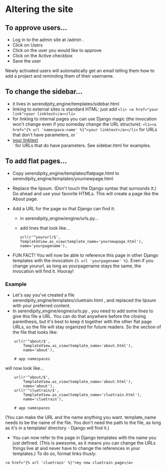 # Altering the site

## To approve users...
* Log in to the admin site at /admin .
* Click on Users
* Click on the user you would like to approve
* Click on the Active checkbox
* Save the user

Newly activated users will automatically get an email telling them how
to add a project and reminding them of their username.

## To change the sidebar...
* it lives in serendipity_engine/templates/sidebar.html
* linking to external sites is standard HTML: just add `<li>
  <a href="your link">your linktext</a></li>`
* for linking to internal pages you can use Django magic (the invocation
  won't change even if you someday change the URL structure):
  `<li><a href="{% url 'namespace:name' %}">your linktext</a></li>` for
  URLs that don't have parameters, or `<li>
  <a href="{% url 'namespace:name' arg1 %}">your linktext</a>
  </li>` for URLs that do have parameters.  See sidebar.html for examples.
  
## To add flat pages...
* Copy serendipity_engine/templates/flatpage.html to 
  serendipity_engine/templates/yournewpage.html
* Replace the lipsum. (Don't touch the Django syntax that surrounds it.)
  Go ahead and use your favorite HTMLs.  This will create a page like the
  About page.
* Add a URL for the page so that Django can find it:
    * in serendipity_engine/engine/urls.py...
    * add lines that look like...
    
      `url(r'^yoururl/$',
        TemplateView.as_view(template_name='yournewpage.html'),
        name='yourpagename'),`
      
* FUN FACT! You will now be able to reference this page in other Django
  templates with the invocation `{% url 'yourpagename' %}`.  Even if you
  change yoururl, as long as yourpagename stays the same, the invocation
  will find it.  Hooray!

### Example
* Let's say you've created a file serendipity_engine/templates/cluetrain.html , and replaced the lipsum with your preferred content.
* In serendipity_engine/engine/urls.py , you need to add some lines to give this file a URL.  You can do that anywhere before the closing parenthesis, but it's best to keep it together with the other flat page URLs, so the file will stay organized for future readers. So the section of the file that looks like:
```
    url(r'^about/$',
        TemplateView.as_view(template_name='about.html'),
        name='about'),

    # app namespaces
```
will now look like...
```
    url(r'^about/$',
        TemplateView.as_view(template_name='about.html'),
        name='about'),
    url(r'^cluetrain/$',
        TemplateView.as_view(template_name='cluetrain.html'),
        name='cluetrain'),

    # app namespaces
```
(You can make the URL and the name anything you want.  template_name needs to be the name of the file.  You don't need the path to the file, as long as it's in a template/ directory - Django will find it.)

* You can now refer to the page in Django templates with the name you just defined.  (This is awesome, as it means you can change the URLs things live at and never have to change the references in your templates.)  To do so, format links thusly:
```
<a href="{% url 'cluetrain' %}">my new cluetrain page</a>
```
